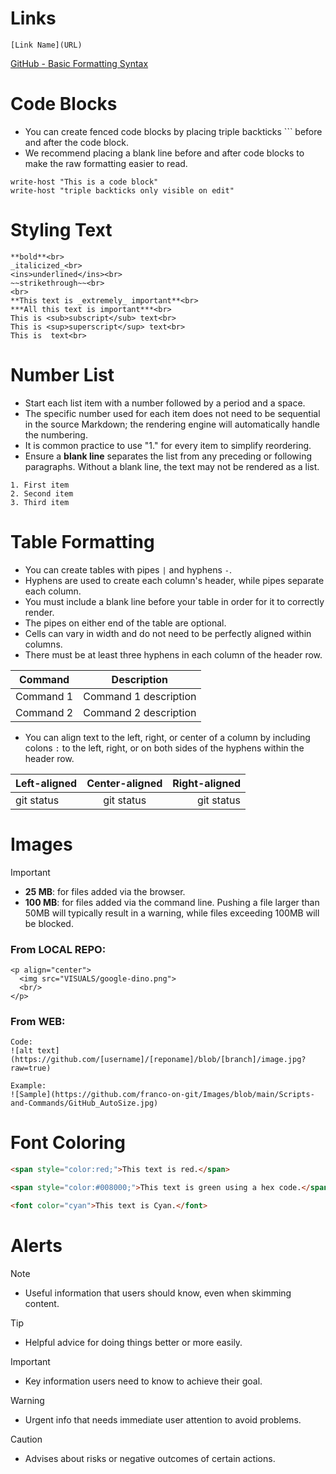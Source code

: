 
# Links
```
[Link Name](URL)
```
[GitHub - Basic Formatting Syntax](https://docs.github.com/en/get-started/writing-on-github/getting-started-with-writing-and-formatting-on-github/basic-writing-and-formatting-syntax)


# Code Blocks
- You can create fenced code blocks by placing triple backticks ``` before and after the code block.
- We recommend placing a blank line before and after code blocks to make the raw formatting easier to read.
  
```
write-host "This is a code block"
write-host "triple backticks only visible on edit"
```



# Styling Text<br>
```
**bold**<br>
_italicized_<br>
<ins>underlined</ins><br>
~~strikethrough~~<br>
<br>
**This text is _extremely_ important**<br>
***All this text is important***<br>
This is <sub>subscript</sub> text<br>
This is <sup>superscript</sup> text<br>
This is  text<br>
```


# Number List
- Start each list item with a number followed by a period and a space.
- The specific number used for each item does not need to be sequential in the source Markdown; the rendering engine will automatically handle the numbering.
- It is common practice to use "1." for every item to simplify reordering.
- Ensure a __blank line__ separates the list from any preceding or following paragraphs. Without a blank line, the text may not be rendered as a list.
```
1. First item
2. Second item
3. Third item
```

# Table Formatting
- You can create tables with pipes `|` and hyphens `-`.
- Hyphens are used to create each column's header, while pipes separate each column.
- You must include a blank line before your table in order for it to correctly render.
- The pipes on either end of the table are optional.
- Cells can vary in width and do not need to be perfectly aligned within columns.
- There must be at least three hyphens in each column of the header row.

| Command | Description |
| --- | --- |
| Command 1 | Command 1 description |
| Command 2 | Command 2 description |

- You can align text to the left, right, or center of a column by including colons `:` to the left, right, or on both sides of the hyphens within the header row.
  
| Left-aligned | Center-aligned | Right-aligned |
| :---         |     :---:      |          ---: |
| git status   | git status     | git status    |



# Images
> [!IMPORTANT]
> - **25 MB**: for files added via the browser.
> - **100 MB**: for files added via the command line. Pushing a file larger than 50MB will typically result in a warning, while files exceeding 100MB will be blocked.

### From LOCAL REPO:
```
<p align="center">
  <img src="VISUALS/google-dino.png">
  <br/>
</p>
```

### From WEB:
```
Code:
![alt text](https://github.com/[username]/[reponame]/blob/[branch]/image.jpg?raw=true)

Example:
![Sample](https://github.com/franco-on-git/Images/blob/main/Scripts-and-Commands/GitHub_AutoSize.jpg)
```

# Font Coloring

```html
<span style="color:red;">This text is red.</span>

<span style="color:#008000;">This text is green using a hex code.</span>

<font color="cyan">This text is Cyan.</font>
```

# Alerts
> [!NOTE]
> - Useful information that users should know, even when skimming content.

> [!TIP]
> - Helpful advice for doing things better or more easily.

> [!IMPORTANT]
> - Key information users need to know to achieve their goal.

> [!WARNING]
> - Urgent info that needs immediate user attention to avoid problems.

> [!CAUTION]
> - Advises about risks or negative outcomes of certain actions.



